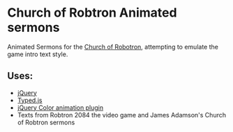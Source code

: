 Church of Robtron Animated sermons
====================

Animated Sermons for the [Church of Robotron](http://churchofrobotron.com/), attempting to emulate the game intro text style.

Uses:
---------

* [jQuery](http://jquery.com/)
* [Typed.js](http://www.mattboldt.com/demos/typed-js/)
* [jQuery Color animation plugin](http://www.bitstorm.org/jquery/color-animation/)
* Texts from Robtron 2084 the video game and James Adamson's Church of Robtron sermons
